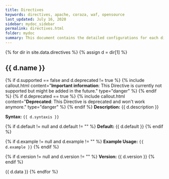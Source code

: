 ```yaml
---
title: Directives
keywords: directives, apache, coraza, waf, opensource
last_updated: July 16, 2020
sidebar: mydoc_sidebar
permalink: directives.html
folder: mydoc
summary: This document contains the detailed configurations for each directive. Most of the data was copied from the ModSecurity WIKI
---
```



{% for dir in site.data.directives %}
{% assign d = dir[1] %}
## {{ d.name }}
{% if d.supported == false and d.deprecated != true %}
{% include callout.html content="**Important information**: This Directive is currently not supported but might be added in the future." type="danger" %} 
{% endif %}
{% if d.deprecated == true %}
{% include callout.html content="**Deprecated**: This Directive is deprecated and won't work anymore." type="danger" %} 
{% endif %}
**Description:** {{ d.description }}

**Syntax:** ``{{ d.syntaxis }}``

{% if d.default != null and d.default != "" %}
**Default:** {{ d.default }}
{% endif %}

{% if d.example != null and d.example != "" %}
**Example Usage:** ``{{ d.example }}``
{% endif %}

{% if d.version != null and d.version != "" %}
**Version:** {{ d.version }}
{% endif %}

{{ d.data }}
{% endfor %}